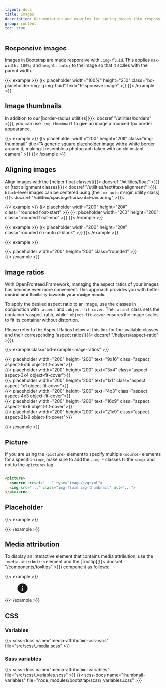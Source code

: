 ```yaml
---
layout: docs
title: Images
description: Documentation and examples for opting images into responsive behavior (so they never become wider than their parent) and add lightweight styles to them—all via classes.
group: content
toc: true
---
```


## Responsive images

Images in Bootstrap are made responsive with `.img-fluid`. This applies `max-width: 100%;` and `height: auto;` to the
image so that it scales with the parent width.

{{< example >}}
{{< placeholder width="100%" height="250" class="bd-placeholder-img-lg img-fluid" text="Responsive image" >}}
{{< /example >}}

## Image thumbnails

In addition to our [border-radius utilities]({{< docsref "/utilities/borders" >}}), you can use `.img-thumbnail` to give
an image a rounded 1px border appearance.

{{< example >}}
{{< placeholder width="200" height="200" class="img-thumbnail" title="A generic square placeholder image with a white border around it, making it resemble a photograph taken with an old instant camera" >}}
{{< /example >}}

## Aligning images

Align images with the [helper float classes]({{< docsref "/utilities/float" >}}) or [text alignment classes]({{<
docsref "/utilities/text#text-alignment" >}}). `block`-level images can be centered
using [the `.mx-auto` margin utility class]({{< docsref "/utilities/spacing#horizontal-centering" >}}).

{{< example >}}
{{< placeholder width="200" height="200" class="rounded float-start" >}}
{{< placeholder width="200" height="200" class="rounded float-end" >}}
{{< /example >}}

{{< example >}}
{{< placeholder width="200" height="200" class="rounded mx-auto d-block" >}}
{{< /example >}}

{{< example >}}
<div class="text-center">
  {{< placeholder width="200" height="200" class="rounded" >}}
</div>
{{< /example >}}

## Image ratios

With OpenFrontend.Framework, managing the aspect ratios of your images has become even more convenient. This approach provides you with better control and flexibility towards your design needs.

To apply the desired aspect ratio to an image, use the classes in conjunction with `.aspect` and `.object-fit-cover`. The `.aspect` class sets the container's aspect ratio, while `.object-fit-cover` ensures the image scales to fit its container without distortion.

Please refer to the Aspect Ratios helper at this link for the available classes and their corresponding [aspect ratios]({{< docsref "/helpers/aspect-ratio" >}}).

{{< example class="bd-example-image-ratios" >}}
<div>
{{< placeholder width="200" height="200" text="9x16" class="aspect aspect-9x16 object-fit-cover">}}
</div>

<div>
{{< placeholder width="200" height="200" text="3x4" class="aspect aspect-3x4 object-fit-cover">}}
</div>

<div>
{{< placeholder width="200" height="200" text="1x1" class="aspect aspect-1x1 object-fit-cover">}}
</div>

<div>
{{< placeholder width="200" height="200" text="4x3" class="aspect aspect-4x3 object-fit-cover">}}
</div>

<div>
{{< placeholder width="200" height="200" text="16x9" class="aspect aspect-16x9 object-fit-cover">}}
</div>

<div>
{{< placeholder width="200" height="200" text="21x9" class="aspect aspect-21x9 object-fit-cover">}}
</div>

{{< /example >}}

## Picture

If you are using the `<picture>` element to specify multiple `<source>` elements for a specific `<img>`, make sure to
add the `.img-*` classes to the `<img>` and not to the `<picture>` tag.

```html

<picture>
  <source srcset="..." type="image/svg+xml">
  <img src="..." class="img-fluid img-thumbnail" alt="...">
</picture>
```

## Placeholder
{{< example >}}
<div class="aspect aspect-16x9 placeholder-image">
  <!-- Add your image here -->
</div>
{{< /example >}}

## Media attribution

To display an interactive element that contains media attribution, use the `.media-attribution` element and the [Tooltip]({{< docsref "/components/tooltips" >}}) component as follows:

{{< example >}}
<figure class="media-attribution-container">
  <img src="assets/media/sample-gallery-1.jpg" class="aspect aspect-16x9 object-fit-cover" alt="">

  <div class="media-attribution" data-bs-toggle="tooltip" data-bs-title='© 2025 John Doe. All rights reserved. <a href="/about/license" target="_blank" rel="noreferrer noopener">Lizenz</a>' data-bs-placement="left" data-bs-html="true" data-bs-theme="light" data-bs-delay='{"show":0,"hide":2000}'>
    <svg class="of-icon" width="32" height="32" fill="currentColor" viewBox="0 0 16 16">
      <path d="M8 16A8 8 0 1 0 8 0a8 8 0 0 0 0 16m.93-9.412-1 4.705c-.07.34.029.533.304.533.194 0 .487-.07.686-.246l-.088.416c-.287.346-.92.598-1.465.598-.703 0-1.002-.422-.808-1.319l.738-3.468c.064-.293.006-.399-.287-.47l-.451-.081.082-.381 2.29-.287zM8 5.5a1 1 0 1 1 0-2 1 1 0 0 1 0 2"/>
    </svg>
  </div>
</figure>
{{< /example >}}

## CSS

### Variables

{{< scss-docs name="media-attribution-css-vars" file="src/scss/_media.scss" >}}

### Sass variables

{{< scss-docs name="media-attribution-variables" file="src/scss/_variables.scss" >}}
{{< scss-docs name="thumbnail-variables" file="node_modules/bootstrap/scss/_variables.scss" >}}
